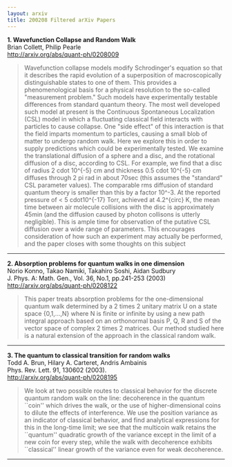 ```yaml
---
layout: arxiv
title: 200208 Filtered arXiv Papers
---
```


**1.    Wavefunction Collapse and Random Walk**  
Brian Collett, Philip Pearle  
http://arxiv.org/abs/quant-ph/0208009  
<blockquote>
<p>
Wavefunction collapse models modify Schrodinger's equation so that it describes the rapid evolution of a superposition of macroscopically distinguishable states to one of them. This provides a phenomenological basis for a physical resolution to the so-called "measurement problem." Such models have experimentally testable differences from standard quantum theory. The most well developed such model at present is the Continuous Spontaneous Localization (CSL) model in which a fluctuating classical field interacts with particles to cause collapse. One "side effect" of this interaction is that the field imparts momentum to particles, causing a small blob of matter to undergo random walk. Here we explore this in order to supply predictions which could be experimentally tested. We examine the translational diffusion of a sphere and a disc, and the rotational diffusion of a disc, according to CSL. For example, we find that a disc of radius 2 cdot 10^{-5} cm and thickness 0.5 cdot 10^{-5} cm diffuses through 2 pi rad in about 70sec (this assumes the "standard" CSL parameter values). The comparable rms diffusion of standard quantum theory is smaller than this by a factor 10^-3. At the reported pressure of < 5 cdot10^{-17} Torr, achieved at 4.2^{circ} K, the mean time between air molecule collisions with the disc is approximately 45min (and the diffusion caused by photon collisons is utterly negligible). This is ample time for observation of the putative CSL diffusion over a wide range of parameters. This encourages consideration of how such an experiment may actually be performed, and the paper closes with some thoughts on this subject
</p>
</blockquote>

------

**2.    Absorption problems for quantum walks in one dimension**  
Norio Konno, Takao Namiki, Takahiro Soshi, Aidan Sudbury  
J. Phys. A: Math. Gen., Vol. 36, No.1, pp.241-253 (2003)  
http://arxiv.org/abs/quant-ph/0208122  
<blockquote>
<p>
This paper treats absorption problems for the one-dimensional quantum walk determined by a 2 times 2 unitary matrix U on a state space {0,1,...,N} where N is finite or infinite by using a new path integral approach based on an orthonormal basis P, Q, R and S of the vector space of complex 2 times 2 matrices. Our method studied here is a natural extension of the approach in the classical random walk.
</p>
</blockquote>

------

**3.    The quantum to classical transition for random walks**  
Todd A. Brun, Hilary A. Carteret, Andris Ambainis  
Phys. Rev. Lett. 91, 130602 (2003).  
http://arxiv.org/abs/quant-ph/0208195  
<blockquote>
<p>
We look at two possible routes to classical behavior for the discrete quantum random walk on the line: decoherence in the quantum ``coin'' which drives the walk, or the use of higher-dimensional coins to dilute the effects of interference. We use the position variance as an indicator of classical behavior, and find analytical expressions for this in the long-time limit; we see that the multicoin walk retains the ``quantum'' quadratic growth of the variance except in the limit of a new coin for every step, while the walk with decoherence exhibits ``classical'' linear growth of the variance even for weak decoherence.
</p>
</blockquote>

------

